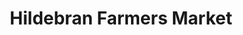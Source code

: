 ---
title: "Hildebran Farmers Market"
url: /hildebran/hildebran-farmers-market-south-center-street/
shop: farm
---